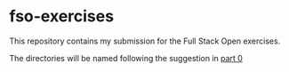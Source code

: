 # fso-exercises

This repository contains my submission for the Full Stack Open exercises.

The directories will be named following the suggestion in [part 0](https://fullstackopen.com/en/part0/fundamentals_of_web_apps#exercises-0-1-0-6)